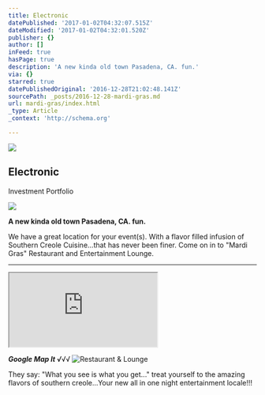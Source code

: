 ```yaml
---
title: Electronic
datePublished: '2017-01-02T04:32:07.515Z'
dateModified: '2017-01-02T04:32:01.520Z'
publisher: {}
author: []
inFeed: true
hasPage: true
description: 'A new kinda old town Pasadena, CA. fun.'
via: {}
starred: true
datePublishedOriginal: '2016-12-28T21:02:48.141Z'
sourcePath: _posts/2016-12-28-mardi-gras.md
url: mardi-gras/index.html
_type: Article
_context: 'http://schema.org'

---
```

<article style=""><img src="https://the-grid-user-content.s3-us-west-2.amazonaws.com/fab995ca-5dff-4e1d-8e45-a8ac66b34139.jpg" /><h1>Electronic</h1><p>Investment Portfolio</p></article>

![](https://the-grid-user-content.s3-us-west-2.amazonaws.com/c3d74f60-a89c-4980-aa6b-04515a00315b.jpg)

**A new kinda old town Pasadena, CA. fun.**

We have a great location for your event(s). With a flavor filled infusion of Southern Creole Cuisine...that has never been finer. Come on in to "Mardi Gras" Restaurant and Entertainment Lounge.

---

<iframe src="https://the-grid.github.io/ed-location/?latitude=20&amp;longitude=-35&amp;zoom=11&amp;address=Pasadena%2C%20California%2C%20United%20States" style=""></iframe>

_**Google Map It √**_√√
![ Restaurant & Lounge](https://the-grid-user-content.s3-us-west-2.amazonaws.com/ca0c7a79-081c-4f8a-bde0-e43f9ece1041.jpg)

They say: "What you see is what you get..." treat yourself to the amazing flavors of southern creole...Your new all in one night entertainment locale!!!